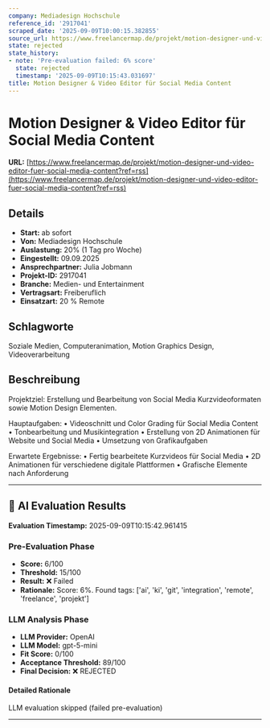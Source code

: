 ```yaml
---
company: Mediadesign Hochschule
reference_id: '2917041'
scraped_date: '2025-09-09T10:00:15.382855'
source_url: https://www.freelancermap.de/projekt/motion-designer-und-video-editor-fuer-social-media-content?ref=rss
state: rejected
state_history:
- note: 'Pre-evaluation failed: 6% score'
  state: rejected
  timestamp: '2025-09-09T10:15:43.031697'
title: Motion Designer & Video Editor für Social Media Content
---
```



# Motion Designer & Video Editor für Social Media Content
**URL:** [https://www.freelancermap.de/projekt/motion-designer-und-video-editor-fuer-social-media-content?ref=rss](https://www.freelancermap.de/projekt/motion-designer-und-video-editor-fuer-social-media-content?ref=rss)
## Details
- **Start:** ab sofort
- **Von:** Mediadesign Hochschule
- **Auslastung:** 20% (1 Tag pro Woche)
- **Eingestellt:** 09.09.2025
- **Ansprechpartner:** Julia Jobmann
- **Projekt-ID:** 2917041
- **Branche:** Medien- und Entertainment
- **Vertragsart:** Freiberuflich
- **Einsatzart:** 20
                                                % Remote

## Schlagworte
Soziale Medien, Computeranimation, Motion Graphics Design, Videoverarbeitung

## Beschreibung
Projektziel:
Erstellung und Bearbeitung von Social Media Kurzvideoformaten sowie Motion Design Elementen.

Hauptaufgaben:
• Videoschnitt und Color Grading für Social Media Content
• Tonbearbeitung und Musikintegration
• Erstellung von 2D Animationen für Website und Social Media
• Umsetzung von Grafikaufgaben

Erwartete Ergebnisse:
• Fertig bearbeitete Kurzvideos für Social Media
• 2D Animationen für verschiedene digitale Plattformen
• Grafische Elemente nach Anforderung

---

## 🤖 AI Evaluation Results

**Evaluation Timestamp:** 2025-09-09T10:15:42.961415

### Pre-Evaluation Phase
- **Score:** 6/100
- **Threshold:** 15/100
- **Result:** ❌ Failed
- **Rationale:** Score: 6%. Found tags: ['ai', 'ki', 'git', 'integration', 'remote', 'freelance', 'projekt']

### LLM Analysis Phase
- **LLM Provider:** OpenAI
- **LLM Model:** gpt-5-mini
- **Fit Score:** 0/100
- **Acceptance Threshold:** 89/100
- **Final Decision:** ❌ REJECTED

#### Detailed Rationale
LLM evaluation skipped (failed pre-evaluation)

---
